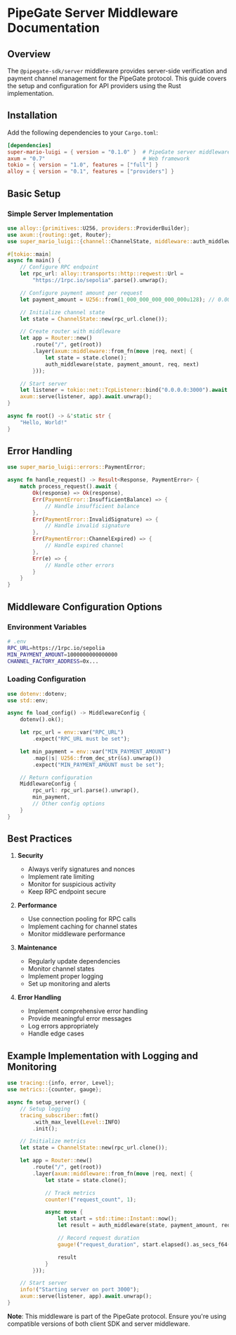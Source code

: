 # PipeGate Server Middleware Documentation

## Overview

The `@pipegate-sdk/server` middleware provides server-side verification and payment channel management for the PipeGate protocol. This guide covers the setup and configuration for API providers using the Rust implementation.

## Installation

Add the following dependencies to your `Cargo.toml`:

```toml
[dependencies]
super-mario-luigi = { version = "0.1.0" }  # PipeGate server middleware
axum = "0.7"                               # Web framework
tokio = { version = "1.0", features = ["full"] }
alloy = { version = "0.1", features = ["providers"] }
```

## Basic Setup

### Simple Server Implementation

```rust
use alloy::{primitives::U256, providers::ProviderBuilder};
use axum::{routing::get, Router};
use super_mario_luigi::{channel::ChannelState, middleware::auth_middleware};

#[tokio::main]
async fn main() {
    // Configure RPC endpoint
    let rpc_url: alloy::transports::http::reqwest::Url =
        "https://1rpc.io/sepolia".parse().unwrap();

    // Configure payment amount per request
    let payment_amount = U256::from(1_000_000_000_000_000u128); // 0.001 ETH

    // Initialize channel state
    let state = ChannelState::new(rpc_url.clone());

    // Create router with middleware
    let app = Router::new()
        .route("/", get(root))
        .layer(axum::middleware::from_fn(move |req, next| {
            let state = state.clone();
            auth_middleware(state, payment_amount, req, next)
        }));

    // Start server
    let listener = tokio::net::TcpListener::bind("0.0.0.0:3000").await.unwrap();
    axum::serve(listener, app).await.unwrap();
}

async fn root() -> &'static str {
    "Hello, World!"
}
```

## Error Handling

```rust
use super_mario_luigi::errors::PaymentError;

async fn handle_request() -> Result<Response, PaymentError> {
    match process_request().await {
        Ok(response) => Ok(response),
        Err(PaymentError::InsufficientBalance) => {
            // Handle insufficient balance
        },
        Err(PaymentError::InvalidSignature) => {
            // Handle invalid signature
        },
        Err(PaymentError::ChannelExpired) => {
            // Handle expired channel
        },
        Err(e) => {
            // Handle other errors
        }
    }
}
```

## Middleware Configuration Options

### Environment Variables

```bash
# .env
RPC_URL=https://1rpc.io/sepolia
MIN_PAYMENT_AMOUNT=1000000000000000
CHANNEL_FACTORY_ADDRESS=0x...
```

### Loading Configuration

```rust
use dotenv::dotenv;
use std::env;

async fn load_config() -> MiddlewareConfig {
    dotenv().ok();

    let rpc_url = env::var("RPC_URL")
        .expect("RPC_URL must be set");

    let min_payment = env::var("MIN_PAYMENT_AMOUNT")
        .map(|s| U256::from_dec_str(&s).unwrap())
        .expect("MIN_PAYMENT_AMOUNT must be set");

    // Return configuration
    MiddlewareConfig {
        rpc_url: rpc_url.parse().unwrap(),
        min_payment,
        // Other config options
    }
}
```

## Best Practices

1. **Security**

   - Always verify signatures and nonces
   - Implement rate limiting
   - Monitor for suspicious activity
   - Keep RPC endpoint secure

2. **Performance**

   - Use connection pooling for RPC calls
   - Implement caching for channel states
   - Monitor middleware performance

3. **Maintenance**

   - Regularly update dependencies
   - Monitor channel states
   - Implement proper logging
   - Set up monitoring and alerts

4. **Error Handling**
   - Implement comprehensive error handling
   - Provide meaningful error messages
   - Log errors appropriately
   - Handle edge cases

## Example Implementation with Logging and Monitoring

```rust
use tracing::{info, error, Level};
use metrics::{counter, gauge};

async fn setup_server() {
    // Setup logging
    tracing_subscriber::fmt()
        .with_max_level(Level::INFO)
        .init();

    // Initialize metrics
    let state = ChannelState::new(rpc_url.clone());

    let app = Router::new()
        .route("/", get(root))
        .layer(axum::middleware::from_fn(move |req, next| {
            let state = state.clone();

            // Track metrics
            counter!("request_count", 1);

            async move {
                let start = std::time::Instant::now();
                let result = auth_middleware(state, payment_amount, req, next).await;

                // Record request duration
                gauge!("request_duration", start.elapsed().as_secs_f64());

                result
            }
        }));

    // Start server
    info!("Starting server on port 3000");
    axum::serve(listener, app).await.unwrap();
}
```

**Note**: This middleware is part of the PipeGate protocol. Ensure you're using compatible versions of both client SDK and server middleware.
